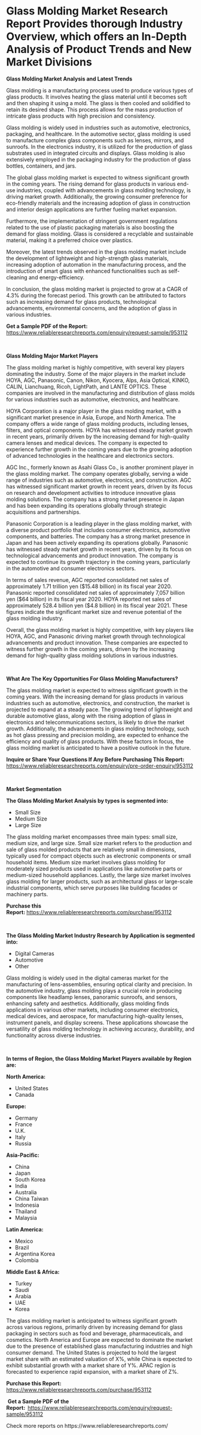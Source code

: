 <p><h1>Glass Molding Market Research Report Provides thorough Industry Overview, which offers an In-Depth Analysis of Product Trends and New Market Divisions</h1></p><p><strong>Glass Molding Market Analysis and Latest Trends</strong></p>
<p><p>Glass molding is a manufacturing process used to produce various types of glass products. It involves heating the glass material until it becomes soft and then shaping it using a mold. The glass is then cooled and solidified to retain its desired shape. This process allows for the mass production of intricate glass products with high precision and consistency.</p><p>Glass molding is widely used in industries such as automotive, electronics, packaging, and healthcare. In the automotive sector, glass molding is used to manufacture complex glass components such as lenses, mirrors, and sunroofs. In the electronics industry, it is utilized for the production of glass substrates used in integrated circuits and displays. Glass molding is also extensively employed in the packaging industry for the production of glass bottles, containers, and jars.</p><p>The global glass molding market is expected to witness significant growth in the coming years. The rising demand for glass products in various end-use industries, coupled with advancements in glass molding technology, is driving market growth. Additionally, the growing consumer preference for eco-friendly materials and the increasing adoption of glass in construction and interior design applications are further fueling market expansion.</p><p>Furthermore, the implementation of stringent government regulations related to the use of plastic packaging materials is also boosting the demand for glass molding. Glass is considered a recyclable and sustainable material, making it a preferred choice over plastics.</p><p>Moreover, the latest trends observed in the glass molding market include the development of lightweight and high-strength glass materials, increasing adoption of automation in the manufacturing process, and the introduction of smart glass with enhanced functionalities such as self-cleaning and energy-efficiency.</p><p>In conclusion, the glass molding market is projected to grow at a CAGR of 4.3% during the forecast period. This growth can be attributed to factors such as increasing demand for glass products, technological advancements, environmental concerns, and the adoption of glass in various industries.</p></p>
<p><strong>Get a Sample PDF of the Report:&nbsp;</strong> <a href="https://www.reliableresearchreports.com/enquiry/request-sample/953112">https://www.reliableresearchreports.com/enquiry/request-sample/953112</a></p>
<p>&nbsp;</p>
<p><strong>Glass Molding Major Market Players</strong></p>
<p><p>The glass molding market is highly competitive, with several key players dominating the industry. Some of the major players in the market include HOYA, AGC, Panasonic, Canon, Nikon, Kyocera, Alps, Asia Optical, KINKO, CALIN, Lianchuang, Ricoh, LightPath, and LANTE OPTICS. These companies are involved in the manufacturing and distribution of glass molds for various industries such as automotive, electronics, and healthcare.</p><p>HOYA Corporation is a major player in the glass molding market, with a significant market presence in Asia, Europe, and North America. The company offers a wide range of glass molding products, including lenses, filters, and optical components. HOYA has witnessed steady market growth in recent years, primarily driven by the increasing demand for high-quality camera lenses and medical devices. The company is expected to experience further growth in the coming years due to the growing adoption of advanced technologies in the healthcare and electronics sectors.</p><p>AGC Inc., formerly known as Asahi Glass Co., is another prominent player in the glass molding market. The company operates globally, serving a wide range of industries such as automotive, electronics, and construction. AGC has witnessed significant market growth in recent years, driven by its focus on research and development activities to introduce innovative glass molding solutions. The company has a strong market presence in Japan and has been expanding its operations globally through strategic acquisitions and partnerships.</p><p>Panasonic Corporation is a leading player in the glass molding market, with a diverse product portfolio that includes consumer electronics, automotive components, and batteries. The company has a strong market presence in Japan and has been actively expanding its operations globally. Panasonic has witnessed steady market growth in recent years, driven by its focus on technological advancements and product innovation. The company is expected to continue its growth trajectory in the coming years, particularly in the automotive and consumer electronics sectors.</p><p>In terms of sales revenue, AGC reported consolidated net sales of approximately 1.71 trillion yen ($15.48 billion) in its fiscal year 2020. Panasonic reported consolidated net sales of approximately 7,057 billion yen ($64 billion) in its fiscal year 2020. HOYA reported net sales of approximately 528.4 billion yen ($4.8 billion) in its fiscal year 2021. These figures indicate the significant market size and revenue potential of the glass molding industry.</p><p>Overall, the glass molding market is highly competitive, with key players like HOYA, AGC, and Panasonic driving market growth through technological advancements and product innovation. These companies are expected to witness further growth in the coming years, driven by the increasing demand for high-quality glass molding solutions in various industries.</p></p>
<p>&nbsp;</p>
<p><strong>What Are The Key Opportunities For Glass Molding Manufacturers?</strong></p>
<p><p>The glass molding market is expected to witness significant growth in the coming years. With the increasing demand for glass products in various industries such as automotive, electronics, and construction, the market is projected to expand at a steady pace. The growing trend of lightweight and durable automotive glass, along with the rising adoption of glass in electronics and telecommunications sectors, is likely to drive the market growth. Additionally, the advancements in glass molding technology, such as hot glass pressing and precision molding, are expected to enhance the efficiency and quality of glass products. With these factors in focus, the glass molding market is anticipated to have a positive outlook in the future.</p></p>
<p><strong>Inquire or Share Your Questions If Any Before Purchasing This Report:</strong> <a href="https://www.reliableresearchreports.com/enquiry/pre-order-enquiry/953112">https://www.reliableresearchreports.com/enquiry/pre-order-enquiry/953112</a></p>
<p>&nbsp;</p>
<p><strong>Market Segmentation</strong></p>
<p><strong>The Glass Molding Market Analysis by types is segmented into:</strong></p>
<p><ul><li>Small Size</li><li>Medium Size</li><li>Large Size</li></ul></p>
<p><p>The glass molding market encompasses three main types: small size, medium size, and large size. Small size market refers to the production and sale of glass molded products that are relatively small in dimensions, typically used for compact objects such as electronic components or small household items. Medium size market involves glass molding for moderately sized products used in applications like automotive parts or medium-sized household appliances. Lastly, the large size market involves glass molding for larger products, such as architectural glass or large-scale industrial components, which serve purposes like building facades or machinery parts.</p></p>
<p><strong>Purchase this Report:&nbsp;</strong><a href="https://www.reliableresearchreports.com/purchase/953112">https://www.reliableresearchreports.com/purchase/953112</a></p>
<p>&nbsp;</p>
<p><strong>The Glass Molding Market Industry Research by Application is segmented into:</strong></p>
<p><ul><li>Digital Cameras</li><li>Automotive</li><li>Other</li></ul></p>
<p><p>Glass molding is widely used in the digital cameras market for the manufacturing of lens-assemblies, ensuring optical clarity and precision. In the automotive industry, glass molding plays a crucial role in producing components like headlamp lenses, panoramic sunroofs, and sensors, enhancing safety and aesthetics. Additionally, glass molding finds applications in various other markets, including consumer electronics, medical devices, and aerospace, for manufacturing high-quality lenses, instrument panels, and display screens. These applications showcase the versatility of glass molding technology in achieving accuracy, durability, and functionality across diverse industries.</p></p>
<p>&nbsp;</p>
<p><strong>In terms of Region, the Glass Molding Market Players available by Region are:</strong></p>
<p>
    <p> <strong> North America: </strong>
        <ul>
            <li>United States</li>
            <li>Canada</li>
        </ul>
        </p> 
    <p> <strong> Europe: </strong>
        <ul>
            <li>Germany</li>
            <li>France</li>
            <li>U.K.</li>
            <li>Italy</li>
            <li>Russia</li>
        </ul>
        </p> 
    <p> <strong> Asia-Pacific: </strong>
        <ul>
            <li>China</li>
            <li>Japan</li>
            <li>South Korea</li>
            <li>India</li>
            <li>Australia</li>
            <li>China Taiwan</li>
            <li>Indonesia</li>
            <li>Thailand</li>
            <li>Malaysia</li>
        </ul>
        </p> 
    <p> <strong> Latin America: </strong>
        <ul>
            <li>Mexico</li>
            <li>Brazil</li>
            <li>Argentina Korea</li>
            <li>Colombia</li>
        </ul>
        </p> 
    <p> <strong> Middle East & Africa: </strong>
        <ul>
            <li>Turkey</li>
            <li>Saudi</li>
            <li>Arabia</li>
            <li>UAE</li>
            <li>Korea</li>
        </ul>
    </p>
    </p>
<p><p>The glass molding market is anticipated to witness significant growth across various regions, primarily driven by increasing demand for glass packaging in sectors such as food and beverage, pharmaceuticals, and cosmetics. North America and Europe are expected to dominate the market due to the presence of established glass manufacturing industries and high consumer demand. The United States is projected to hold the largest market share with an estimated valuation of X%, while China is expected to exhibit substantial growth with a market share of Y%. APAC region is forecasted to experience rapid expansion, with a market share of Z%.</p></p>
<p><strong>Purchase this Report: </strong><a href="https://www.reliableresearchreports.com/purchase/953112">https://www.reliableresearchreports.com/purchase/953112</a></p>
<p>&nbsp;<strong>Get a Sample PDF of the Report:&nbsp;&nbsp;</strong><a href="https://www.reliableresearchreports.com/enquiry/request-sample/953112">https://www.reliableresearchreports.com/enquiry/request-sample/953112</a></p>
<p><strong></strong></p>
<p>Check more reports on https://www.reliableresearchreports.com/</p>